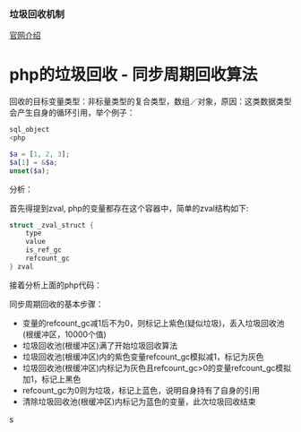 ### 垃圾回收机制
[官网介绍](https://www.php.net/manual/zh/features.gc.php)


# php的垃圾回收 - 同步周期回收算法

回收的目标变量类型：非标量类型的复合类型，数组／对象，原因：这类数据类型会产生自身的循环引用，举个例子：

```php
sql_object
<php

$a = [1, 2, 3];
$a[1] = &$a;
unset($a);
```

分析：

首先得提到zval, php的变量都存在这个容器中，简单的zval结构如下:

```c
struct _zval_struct {
    type
    value
    is_ref_gc
    refcount_gc
} zval
```

接着分析上面的php代码：

同步周期回收的基本步骤：

- 变量的refcount_gc减1后不为0，则标记上紫色(疑似垃圾)，丢入垃圾回收池(根缓冲区，10000个值)
- 垃圾回收池(根缓冲区)满了开始垃圾回收算法
- 垃圾回收池(根缓冲区)内的紫色变量refcount_gc模拟减1，标记为灰色
- 垃圾回收池(根缓冲区)内标记为灰色且refcount_gc>0的变量refcount_gc模拟加1，标记上黑色
- refcount_gc为0则为垃圾，标记上蓝色，说明自身持有了自身的引用
- 清除垃圾回收池(根缓冲区)内标记为蓝色的变量，此次垃圾回收结束


s